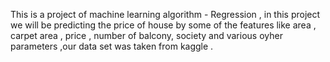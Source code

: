This is a project of machine learning algorithm - Regression , in this project we will be predicting the price of house by some of the features like area , carpet area , price , number of balcony, society and various oyher parameters ,our data set was taken from kaggle .
 
